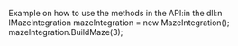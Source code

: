 Example on how to use the methods in the API:in the dll:n <br />
IMazeIntegration mazeIntegration = new MazeIntegration(); <br />
mazeIntegration.BuildMaze(3); <br />
